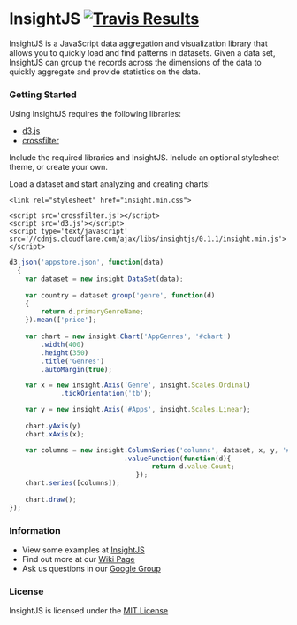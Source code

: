 InsightJS [![Travis Results](https://travis-ci.org/ScottLogic/insight.svg?branch=master)](https://travis-ci.org/ScottLogic/insight)
=======

InsightJS is a JavaScript data aggregation and visualization library that allows you to quickly load and find patterns in datasets.  Given a data set, InsightJS can group the records across the dimensions of the data to quickly aggregate and provide statistics on the data.

### Getting Started

Using InsightJS requires the following libraries:
- [d3.js](https://github.com/mbostock/d3)
- [crossfilter](https://github.com/square/crossfilter/)

Include the required libraries and InsightJS. Include an optional stylesheet theme, or create your own.


Load a dataset and start analyzing and creating charts!

```
<link rel="stylesheet" href="insight.min.css">

<script src='crossfilter.js'></script>
<script src='d3.js'></script>
<script type='text/javascript' src='//cdnjs.cloudflare.com/ajax/libs/insightjs/0.1.1/insight.min.js'></script>
```

```javascript
d3.json('appstore.json', function(data)
  {
    var dataset = new insight.DataSet(data);
    
    var country = dataset.group('genre', function(d)
    {
        return d.primaryGenreName;
    }).mean(['price'];
    
    var chart = new insight.Chart('AppGenres', '#chart')
        .width(400)
        .height(350)
        .title('Genres')
        .autoMargin(true);

    var x = new insight.Axis('Genre', insight.Scales.Ordinal)
             .tickOrientation('tb');

    var y = new insight.Axis('#Apps', insight.Scales.Linear);
    
    chart.yAxis(y)
    chart.xAxis(x);

    var columns = new insight.ColumnSeries('columns', dataset, x, y, '#3498db')
                             .valueFunction(function(d){
                                    return d.value.Count;
                                });
    chart.series([columns]);
    
    chart.draw();
});

```
### Information

- View some examples at [InsightJS](http://scottlogic.github.io/insight/)
- Find out more at our [Wiki Page](https://github.com/ScottLogic/insight/wiki)
- Ask us questions in our [Google Group](https://groups.google.com/forum/#!forum/insightjs/)

### License
InsightJS is licensed under the [MIT License](http://opensource.org/licenses/MIT)
